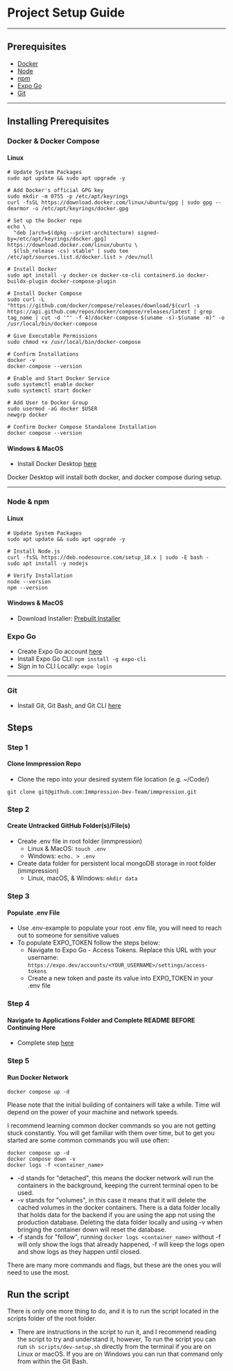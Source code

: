 # Project Setup Guide

---

## Prerequisites 

- [Docker](https://www.docker.com/)
- [Node](https://nodejs.org/en)
- [npm](https://www.npmjs.com/)
- [Expo Go](https://expo.dev/go)
- [Git](https://git-scm.com/)

---

## Installing Prerequisites

### Docker & Docker Compose

#### Linux

```
# Update System Packages
sudo apt update && sudo apt upgrade -y

# Add Docker's official GPG key
sudo mkdir -m 0755 -p /etc/apt/keyrings
curl -fsSL https://download.docker.com/linux/ubuntu/gpg | sudo gpg --dearmor -o /etc/apt/keyrings/docker.gpg

# Set up the Docker repo
echo \
  "deb [arch=$(dpkg --print-architecture) signed-by=/etc/apt/keyrings/docker.gpg] https://download.docker.com/linux/ubuntu \
  $(lsb_release -cs) stable" | sudo tee /etc/apt/sources.list.d/docker.list > /dev/null

# Install Docker
sudo apt install -y docker-ce docker-ce-cli containerd.io docker-buildx-plugin docker-compose-plugin

# Install Docker Compose
sudo curl -L "https://github.com/docker/compose/releases/download/$(curl -s https://api.github.com/repos/docker/compose/releases/latest | grep tag_name | cut -d '"' -f 4)/docker-compose-$(uname -s)-$(uname -m)" -o /usr/local/bin/docker-compose

# Give Executable Permissions
sudo chmod +x /usr/local/bin/docker-compose

# Confirm Installations
docker -v
docker-compose --version

# Enable and Start Docker Service
sudo systemctl enable docker
sudo systemctl start docker

# Add User to Docker Group
sudo usermod -aG docker $USER
newgrp docker

# Confirm Docker Compose Standalone Installation
docker compose --version
```

#### Windows & MacOS

- Install Docker Desktop [here](https://www.docker.com/products/docker-desktop/)

Docker Desktop will install both docker, and docker compose during setup.

---

### Node & npm

#### Linux

```
# Update System Packages
sudo apt update && sudo apt upgrade -y

# Install Node.js
curl -fsSL https://deb.nodesource.com/setup_18.x | sudo -E bash -
sudo apt install -y nodejs

# Verify Installation
node --version
npm --version
```

#### Windows & MacOS

- Download Installer: [Prebuilt Installer](https://nodejs.org/en/download/prebuilt-installer)

### Expo Go

- Create Expo Go account [here](https://expo.dev/signup)
- Install Expo Go CLI: `npm install -g expo-cli`
- Sign in to CLI Locally: `expo login`

--- 

### Git

- Install Git, Git Bash, and Git CLI [here](https://git-scm.com/downloads)

## Steps

### Step 1

#### Clone Immpression Repo

- Clone the repo into your desired system file location (e.g. ~/Code/)

```
git clone git@github.com:Immpression-Dev-Team/immpression.git
```

### Step 2

#### Create Untracked GitHub Folder(s)/File(s)

- Create .env file in root folder (immpression)
  - Linux & MacOS: `touch .env`
  - Windows: `echo. > .env`
- Create data folder for persistent local mongoDB storage in root folder (immpression)
  - Linux, macOS, & Windows: `mkdir data`

### Step 3

#### Populate .env File

- Use .env-example to populate your root .env file, you will need to reach out to someone for sensitive values
- To populate EXPO_TOKEN follow the steps below:
  - Navigate to Expo Go - Access Tokens. Replace this URL with your username: `https://expo.dev/accounts/<YOUR_USERNAME>/settings/access-tokens`
  - Create a new token and paste its value into EXPO_TOKEN in your .env file

### Step 4

#### Navigate to Applications Folder and Complete README BEFORE Continuing Here

- Complete step [here](https://github.com/Immpression-Dev-Team/immpression/tree/main/applications)

### Step 5

#### Run Docker Network

`docker compose up -d`

Please note that the initial building of containers will take a while. Time will depend on the power of your machine and network speeds.

I recommend learning common docker commands so you are not getting stuck constantly. You will get familiar with them over time, but to get you started are some common commands you will use often:

```
docker compose up -d
docker compose down -v
docker logs -f <container_name>
```

- -d stands for "detached", this means the docker network will run the containers in the background, keeping the current terminal open to be used.
- -v stands for "volumes", in this case it means that it will delete the cached volumes in the docker containers. There is a data folder locally that holds data for the backend if you are using the app not using the production database. Deleting the data folder locally and using -v when bringing the container down will reset the database.
- -f stands for "follow", running `docker logs <container_name>` without -f will only show the logs that already happened, -f will keep the logs open and show logs as they happen until closed.

There are many more commands and flags, but these are the ones you will need to use the most.

## Run the script

There is only one more thing to do, and it is to run the script located in the scripts folder of the root folder.

- There are instructions in the script to run it, and I recommend reading the script to try and understand it, however, To run the script you can run `sh scripts/dev-setup.sh` directly from the terminal if you are on Linux or macOS. If you are on Windows you can run that command only from within the Git Bash.